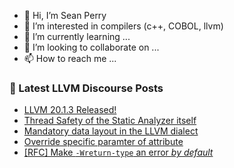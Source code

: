 - 👋 Hi, I’m Sean Perry
- 👀 I’m interested in compilers (c++, COBOL, llvm)
- 🌱 I’m currently learning ...
- 💞️ I’m looking to collaborate on ...
- 📫 How to reach me ...

<!---
s66perry/s66perry is a ✨ special ✨ repository because its `README.md` (this file) appears on your GitHub profile.
You can click the Preview link to take a look at your changes.
--->
### 📕 Latest LLVM Discourse Posts

<!-- DISCOURSE-LLVM:START -->
- [LLVM 20.1.3 Released!](https://discourse.llvm.org/t/llvm-20-1-3-released/85874#post_2)
- [Thread Safety of the Static Analyzer itself](https://discourse.llvm.org/t/thread-safety-of-the-static-analyzer-itself/85882#post_1)
- [Mandatory data layout in the LLVM dialect](https://discourse.llvm.org/t/mandatory-data-layout-in-the-llvm-dialect/85875#post_6)
- [Override specific paramter of attribute](https://discourse.llvm.org/t/override-specific-paramter-of-attribute/85872#post_5)
- [[RFC] Make `-Wreturn-type` an error *by default*](https://discourse.llvm.org/t/rfc-make-wreturn-type-an-error-by-default/85775#post_12)
<!-- DISCOURSE-LLVM:END -->

